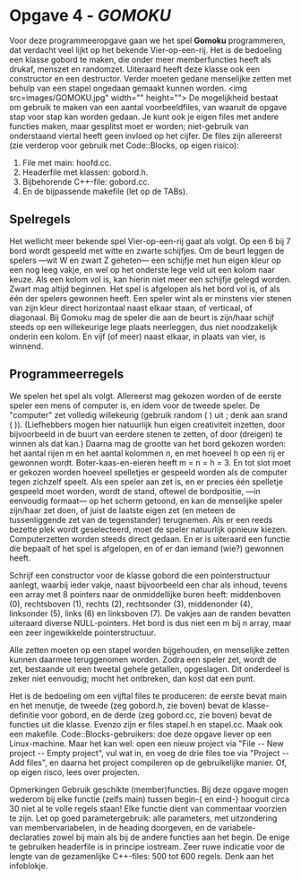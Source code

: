 <h1>Opgave 4 - <i>GOMOKU</i></h1>

Voor deze programmeeropgave gaan we het spel <b>Gomoku</b> programmeren, dat verdacht veel lijkt op het bekende Vier-op-een-rij. Het is de bedoeling een klasse gobord te maken, die onder meer memberfuncties heeft als drukaf, menszet en randomzet. Uiteraard heeft deze klasse ook een constructor en een destructor. Verder moeten gedane menselijke zetten met behulp van een stapel ongedaan gemaakt kunnen worden. 
<img src=images/GOMOKU.jpg" width="" height="">
De mogelijkheid bestaat om gebruik te maken van een aantal voorbeeldfiles, van waaruit de opgave stap voor stap kan worden gedaan. Je kunt ook je eigen files met andere functies maken, maar gesplitst moet er worden; niet-gebruik van onderstaand viertal heeft geen invloed op het cijfer. De files zijn allereerst (zie verderop voor gebruik met Code::Blocks, op eigen risico):

<ol><li>File met main: hoofd.cc.</li>
<li>Headerfile met klassen: gobord.h.</li> 
<li>Bijbehorende C++-file: gobord.cc. </li>
<li>En de bijpassende makefile (let op de TABs).</li></ol>


<h2>Spelregels</h2>

Het wellicht meer bekende spel Vier-op-een-rij gaat als volgt. Op een 6 bij 7 bord wordt gespeeld met witte en zwarte schijfjes. Om de beurt leggen de spelers —wit W en zwart Z geheten— een schijfje met hun eigen kleur op een nog leeg vakje, en wel op het onderste lege veld uit een kolom naar keuze. Als een kolom vol is, kan hierin niet meer een schijfje gelegd worden. Zwart mag altijd beginnen. Het spel is afgelopen als het bord vol is, of als één der spelers gewonnen heeft. Een speler wint als er minstens vier stenen van zijn kleur direct horizontaal naast elkaar staan, of verticaal, of diagonaal. Bij Gomoku mag de speler die aan de beurt is zijn/haar schijf steeds op een willekeurige lege plaats neerleggen, dus niet noodzakelijk onderin een kolom. En vijf (of meer) naast elkaar, in plaats van vier, is winnend.

<h2>Programmeerregels</h2>
We spelen het spel als volgt. Allereerst mag gekozen worden of de eerste speler een mens of computer is, en idem voor de tweede speler. De "computer" zet volledig willekeurig (gebruik random ( ) uit ; denk aan srand ( )). (Liefhebbers mogen hier natuurlijk hun eigen creativiteit inzetten, door bijvoorbeeld in de buurt van eerdere stenen te zetten, of door (dreigen) te winnen als dat kan.) Daarna mag de grootte van het bord gekozen worden: het aantal rijen m en het aantal kolommen n, en met hoeveel h op een rij er gewonnen wordt. Boter-kaas-en-eieren heeft m = n = h = 3. En tot slot moet er gekozen worden hoeveel spelletjes er gespeeld worden als de computer tegen zichzelf speelt. Als een speler aan zet is, en er precies één spelletje gespeeld moet worden, wordt de stand, oftewel de bordpositie, —in eenvoudig formaat— op het scherm getoond, en kan de menselijke speler zijn/haar zet doen, of juist de laatste eigen zet (en meteen de tussenliggende zet van de tegenstander) terugnemen. Als er een reeds bezette plek wordt geselecteerd, moet de speler natuurlijk opnieuw kiezen. Computerzetten worden steeds direct gedaan. En er is uiteraard een functie die bepaalt of het spel is afgelopen, en of er dan iemand (wie?) gewonnen heeft.

Schrijf een constructor voor de klasse gobord die een pointerstructuur aanlegt, waarbij ieder vakje, naast bijvoorbeeld een char als inhoud, tevens een array met 8 pointers naar de onmiddellijke buren heeft: middenboven (0), rechtsboven (1), rechts (2), rechtsonder (3), middenonder (4), linksonder (5), links (6) en linksboven (7). De vakjes aan de randen bevatten uiteraard diverse NULL-pointers. Het bord is dus niet een m bij n array, maar een zeer ingewikkelde pointerstructuur.

Alle zetten moeten op een stapel worden bijgehouden, en menselijke zetten kunnen daarmee teruggenomen worden. Zodra een speler zet, wordt de zet, bestaande uit een tweetal gehele getallen, opgeslagen. Dit onderdeel is zeker niet eenvoudig; mocht het ontbreken, dan kost dat een punt. 

Het is de bedoeling om een vijftal files te produceren: de eerste bevat main en het menutje, de tweede (zeg gobord.h, zie boven) bevat de klasse-definitie voor gobord, en de derde (zeg gobord.cc, zie boven) bevat de functies uit die klasse. Evenzo zijn er files stapel.h en stapel.cc. Maak ook een makefile. Code::Blocks-gebruikers: doe deze opgave liever op een Linux-machine. Maar het kan wel: open een nieuw project via "File -- New project -- Empty project", vul wat in, en voeg de drie files toe via "Project -- Add files", en daarna het project compileren op de gebruikelijke manier. Of, op eigen risco, lees over projecten.

Opmerkingen Gebruik geschikte (member)functies. Bij deze opgave mogen wederom bij elke functie (zelfs main) tussen begin-{ en eind-} hooguit circa 30 niet al te volle regels staan! Elke functie dient van commentaar voorzien te zijn. Let op goed parametergebruik: alle parameters, met uitzondering van membervariabelen, in de heading doorgeven, en de variabele-declaraties zowel bij main als bij de andere functies aan het begin. De enige te gebruiken headerfile is in principe iostream. Zeer ruwe indicatie voor de lengte van de gezamenlijke C++-files: 500 tot 600 regels. Denk aan het infoblokje.
